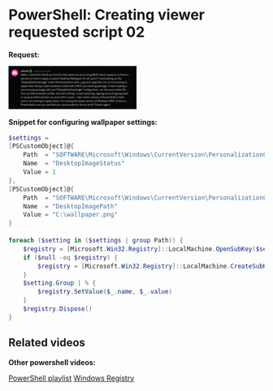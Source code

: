 # PowerShell: Creating viewer requested script 02

<b>Request:</b>

<img src="img/request.png" width=50% height=50%>

<b>Snippet for configuring wallpaper settings:</b>

```powershell
$settings =
[PSCustomObject]@{
    Path  = "SOFTWARE\Microsoft\Windows\CurrentVersion\PersonalizationCSP"
    Name  = "DesktopImageStatus"
    Value = 1
},
[PSCustomObject]@{
    Path  = "SOFTWARE\Microsoft\Windows\CurrentVersion\PersonalizationCSP"
    Name  = "DesktopImagePath"
    Value = "C:\wallpaper.png"
}

foreach ($setting in ($settings | group Path)) {
    $registry = [Microsoft.Win32.Registry]::LocalMachine.OpenSubKey($setting.Name, $true)
    if ($null -eq $registry) {
        $registry = [Microsoft.Win32.Registry]::LocalMachine.CreateSubKey($setting.Name, $true)
    }
    $setting.Group | % {
        $registry.SetValue($_.name, $_.value)
    }
    $registry.Dispose()
}
```

## Related videos

<b>Other powershell videos:</b>

[PowerShell playlist](https://www.youtube.com/playlist?list=PLVncjTDMNQ4RDyVzbV0_kpXCScTMgUw_A)
[Windows Registry](https://www.youtube.com/playlist?list=PLVncjTDMNQ4TZrwwuYuZBZhpjs6YWw7sQ)
